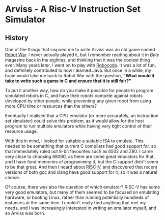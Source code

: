 # Arviss - A Risc-V Instruction Set Simulator

## History
One of the things that inspired me to write Arviss was an old game named [Robot War](https://en.wikipedia.org/wiki/RobotWar). I never actually played it, but I remember reading about it in *Byte* magazine back in the eighties, and thinking that it was the coolest thing ever. Many years later, I went on to play with [Robocode](https://robocode.sourceforge.io/). It was a lot of fun, and definitely contributed to how I learned Java. But once in a while, my brain would take me back to Robot War with the question, **"What would it take to write such a game in C and ensure that it is still fair?"**

To put it another way, how do you make it possible for people to program simulated robots in C, and have their robots compete against robots developed by other people, while preventing any given robot from using more CPU time or resources than the others?

Eventually I realised that a CPU emulator (or more accurately, an instruction set simulator) could solve this problem, as it would allow for the host program to run multiple emulators while having very tight control of their resource usage. 

With this in mind, I looked for suitable a suitable ISA  to emulate. This needed to be something that current C compilers had good support for, so that immediately ruled out 8-bit favourites such as 6502 and Z80. I came very close to choosing 68000, as there are some great emulators for that, and I have fond memories of programming it, but the C support didn't seem to be that great. And then I heard about [RISC-V](https://en.wikipedia.org/wiki/RISC-V), and discovered that recent versions of both gcc and clang have good support for it, so it was a natural choice.

Of course, there was also the question of which emulator? RISC-V has some very good emulators, but many of them seemed to be focused on emulating hardware, or booting Linux, rather than running potentially hundreds of instances at the same time. I couldn't really find anything that met my needs, and I was increasingly interested in writing an emulator myself, and so Arviss was born.
